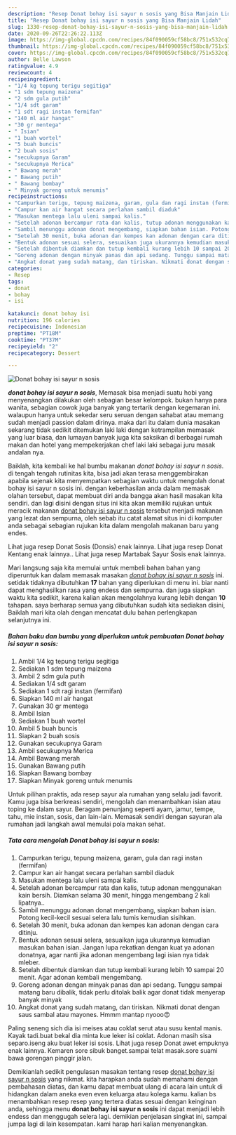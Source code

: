 ```yaml
---
description: "Resep Donat bohay isi sayur n sosis yang Bisa Manjain Lidah"
title: "Resep Donat bohay isi sayur n sosis yang Bisa Manjain Lidah"
slug: 1330-resep-donat-bohay-isi-sayur-n-sosis-yang-bisa-manjain-lidah
date: 2020-09-26T22:26:22.113Z
image: https://img-global.cpcdn.com/recipes/84f090059cf58bc8/751x532cq70/donat-bohay-isi-sayur-n-sosis-foto-resep-utama.jpg
thumbnail: https://img-global.cpcdn.com/recipes/84f090059cf58bc8/751x532cq70/donat-bohay-isi-sayur-n-sosis-foto-resep-utama.jpg
cover: https://img-global.cpcdn.com/recipes/84f090059cf58bc8/751x532cq70/donat-bohay-isi-sayur-n-sosis-foto-resep-utama.jpg
author: Belle Lawson
ratingvalue: 4.9
reviewcount: 4
recipeingredient:
- "1/4 kg tepung terigu segitiga"
- "1 sdm tepung maizena"
- "2 sdm gula putih"
- "1/4 sdt garam"
- "1 sdt ragi instan fermifan"
- "140 ml air hangat"
- "30 gr mentega"
- " Isian"
- "1 buah wortel"
- "5 buah buncis"
- "2 buah sosis"
- "secukupnya Garam"
- "secukupnya Merica"
- " Bawang merah"
- " Bawang putih"
- " Bawang bombay"
- " Minyak goreng untuk menumis"
recipeinstructions:
- "Campurkan terigu, tepung maizena, garam, gula dan ragi instan (fermifan)"
- "Campur kan air hangat secara perlahan sambil diaduk"
- "Masukan mentega lalu uleni sampai kalis."
- "Setelah adonan bercampur rata dan kalis, tutup adonan menggunakan kain bersih. Diamkan selama 30 menit, hingga mengembang 2 kali lipatnya.."
- "Sambil menunggu adonan donat mengembang, siapkan bahan isian. Potong kecil-kecil sesuai selera lalu tumis kemudian sisihkan."
- "Setelah 30 menit, buka adonan dan kempes kan adonan dengan cara ditinju."
- "Bentuk adonan sesuai selera, sesuaikan juga ukurannya kemudian masukan bahan isian. Jangan lupa rekatkan dengan kuat ya adonan donatnya, agar nanti jika adonan mengembang lagi isian nya tidak mleber."
- "Setelah dibentuk diamkan dan tutup kembali kurang lebih 10 sampai 20 menit. Agar adonan kembali mengembang."
- "Goreng adonan dengan minyak panas dan api sedang. Tunggu sampai matang baru dibalik, tidak perlu ditolak balik agar donat tidak menyerap banyak minyak"
- "Angkat donat yang sudah matang, dan tiriskan. Nikmati donat dengan saus sambal atau mayones. Hmmm mantap nyooo😍"
categories:
- Resep
tags:
- donat
- bohay
- isi

katakunci: donat bohay isi 
nutrition: 196 calories
recipecuisine: Indonesian
preptime: "PT18M"
cooktime: "PT37M"
recipeyield: "2"
recipecategory: Dessert

---
```



![Donat bohay isi sayur n sosis](https://img-global.cpcdn.com/recipes/84f090059cf58bc8/751x532cq70/donat-bohay-isi-sayur-n-sosis-foto-resep-utama.jpg)

<b><i>donat bohay isi sayur n sosis</i></b>, Memasak bisa menjadi suatu hobi yang menyenangkan dilakukan oleh sebagian besar kelompok. bukan hanya para wanita, sebagian cowok juga banyak yang tertarik dengan kegemaran ini. walaupun hanya untuk sekedar seru seruan dengan sahabat atau memang sudah menjadi passion dalam dirinya. maka dari itu dalam dunia masakan sekarang tidak sedikit ditemukan laki laki dengan ketrampilan memasak yang luar biasa, dan lumayan banyak juga kita saksikan di berbagai rumah makan dan hotel yang mempekerjakan chef laki laki sebagai juru masak andalan nya.

Baiklah, kita kembali ke hal bumbu makanan <i>donat bohay isi sayur n sosis</i>. di tengah tengah rutinitas kita, bisa jadi akan terasa menggembirakan apabila sejenak kita menyempatkan sebagian waktu untuk mengolah donat bohay isi sayur n sosis ini. dengan keberhasilan anda dalam memasak olahan tersebut, dapat membuat diri anda bangga akan hasil masakan kita sendiri. dan lagi disini dengan situs ini kita akan memiliki rujukan untuk meracik makanan <u>donat bohay isi sayur n sosis</u> tersebut menjadi makanan yang lezat dan sempurna, oleh sebab itu catat alamat situs ini di komputer anda sebagai sebagian rujukan kita dalam mengolah makanan baru yang endes.

Lihat juga resep Donat Sosis (Donsis) enak lainnya. Lihat juga resep Donat Kentang enak lainnya.. Lihat juga resep Martabak Sayur Sosis enak lainnya.


Mari langsung saja kita memulai untuk membeli bahan bahan yang diperuntuk kan dalam memasak masakan <u><i>donat bohay isi sayur n sosis</i></u> ini. setidak tidaknya dibutuhkan <b>17</b> bahan yang diperlukan di menu ini. biar nanti dapat menghasilkan rasa yang endess dan sempurna. dan juga siapkan waktu kita sedikit, karena kalian akan mengolahnya kurang lebih dengan <b>10</b> tahapan. saya berharap semua yang dibutuhkan sudah kita sediakan disini, Baiklah mari kita olah dengan mencatat dulu bahan perlengkapan selanjutnya ini.

<!--inarticleads1-->

##### Bahan baku dan bumbu yang diperlukan untuk pembuatan Donat bohay isi sayur n sosis:

1. Ambil 1/4 kg tepung terigu segitiga
1. Sediakan 1 sdm tepung maizena
1. Ambil 2 sdm gula putih
1. Sediakan 1/4 sdt garam
1. Sediakan 1 sdt ragi instan (fermifan)
1. Siapkan 140 ml air hangat
1. Gunakan 30 gr mentega
1. Ambil  Isian
1. Sediakan 1 buah wortel
1. Ambil 5 buah buncis
1. Siapkan 2 buah sosis
1. Gunakan secukupnya Garam
1. Ambil secukupnya Merica
1. Ambil  Bawang merah
1. Gunakan  Bawang putih
1. Siapkan  Bawang bombay
1. Siapkan  Minyak goreng untuk menumis


Untuk pilihan praktis, ada resep sayur ala rumahan yang selalu jadi favorit. Kamu juga bisa berkreasi sendiri, mengolah dan menambahkan isian atau toping ke dalam sayur. Beragam penunjang seperti ayam, jamur, tempe, tahu, mie instan, sosis, dan lain-lain. Memasak sendiri dengan sayuran ala rumahan jadi langkah awal memulai pola makan sehat. 

<!--inarticleads2-->

##### Tata cara mengolah Donat bohay isi sayur n sosis:

1. Campurkan terigu, tepung maizena, garam, gula dan ragi instan (fermifan)
1. Campur kan air hangat secara perlahan sambil diaduk
1. Masukan mentega lalu uleni sampai kalis.
1. Setelah adonan bercampur rata dan kalis, tutup adonan menggunakan kain bersih. Diamkan selama 30 menit, hingga mengembang 2 kali lipatnya..
1. Sambil menunggu adonan donat mengembang, siapkan bahan isian. Potong kecil-kecil sesuai selera lalu tumis kemudian sisihkan.
1. Setelah 30 menit, buka adonan dan kempes kan adonan dengan cara ditinju.
1. Bentuk adonan sesuai selera, sesuaikan juga ukurannya kemudian masukan bahan isian. Jangan lupa rekatkan dengan kuat ya adonan donatnya, agar nanti jika adonan mengembang lagi isian nya tidak mleber.
1. Setelah dibentuk diamkan dan tutup kembali kurang lebih 10 sampai 20 menit. Agar adonan kembali mengembang.
1. Goreng adonan dengan minyak panas dan api sedang. Tunggu sampai matang baru dibalik, tidak perlu ditolak balik agar donat tidak menyerap banyak minyak
1. Angkat donat yang sudah matang, dan tiriskan. Nikmati donat dengan saus sambal atau mayones. Hmmm mantap nyooo😍


Paling seneng sich dia isi meises atau coklat serut atau susu kental manis. Kayak tadi.buat bekal dia minta kue leker isi coklat. Adonan masih sisa separo.iseng aku buat leker isi sosis. Lihat juga resep Donat awet empuknya enak lainnya. Kemaren sore sibuk banget.sampai telat masak.sore suami bawa gorengan pinggir jalan. 

Demikianlah sedikit pengulasan masakan tentang resep <u>donat bohay isi sayur n sosis</u> yang nikmat. kita harapkan anda sudah memahami dengan pembahasan diatas, dan kamu dapat membuat ulang di acara lain untuk di hidangkan dalam aneka even even keluarga atau kolega kamu. kalian bs menambahkan resep resep yang tertera diatas sesuai dengan keinginan anda, sehingga menu <b>donat bohay isi sayur n sosis</b> ini dapat menjadi lebih endess dan menggugah selera lagi. demikian penjelasan singkat ini, sampai jumpa lagi di lain kesempatan. kami harap hari kalian menyenangkan.
